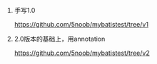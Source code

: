 1. 手写1.0
	
	
	https://github.com/5noob/mybatistest/tree/v1
	
2. 2.0版本的基础上，用annotation
	
	
	
	https://github.com/5noob/mybatistest/tree/v2